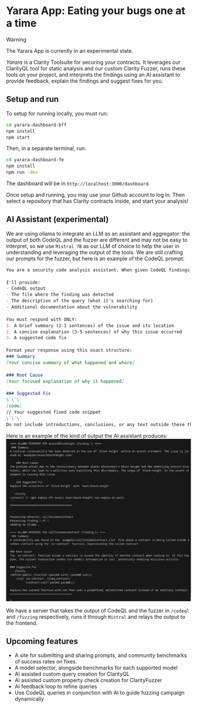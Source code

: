# Yarara App: Eating your bugs one at a time 

> [!Warning]
> The Yarara App is currently in an experimental state.

_Yarara_ is a Clarity Toolsuite for securing your contracts. It leverages our ClarityQL tool for static analysis and our custom Clarity Fuzzer, runs these tools on your project, and interprets the findings using an AI assistant to provide feedback, explain the findings and suggest fixes for you.

## Setup and run
To setup for running locally, you must run:
```bash
cd yarara-dashboard-bff
npm install
npm start
```
Then, in a separate terminal, run:
```bash
cd yarara-dashboard-fe
npm install
npm run -dev
```

The dashboard will be in `http://localhost:3000/dashboard`.

Once setup and running, you may use your Github account to log in. Then select a repository that has Clarity contracts inside, and start your analysis!

## AI Assistant (experimental)
We are using ollama to integrate an LLM as an assistant and aggregator: the output of both CodeQL and the fuzzer are different and may not be easy to interpret, so we use `Mistral 7B` as our LLM of choice to help the user in understanding and leveraging the output of the tools. We are still crafting our prompts for the fuzzer, but here is an example of the CodeQL prompt:

```md 
You are a security code analysis assistant. When given CodeQL findings, your job is to provide a concise, direct analysis.

I'll provide:
- CodeQL output
- The file where the finding was detected
- The description of the query (what it's searching for)
- Additional documentation about the vulnerability

You must respond with ONLY:
1. A brief summary (2-3 sentences) of the issue and its location
2. A concise explanation (3-5 sentences) of why this issue occurred
3. A suggested code fix

Format your response using this exact structure:
### Summary
[Your concise summary of what happened and where]

### Root Cause
[Your focused explanation of why it happened]

### Suggested Fix
\`\`\`
[code]
// Your suggested fixed code snippet
\`\`\`
Do not include introductions, conclusions, or any text outside these three sections. Be technical but clear. For the fix, provide only the relevant snippet, not the entire file.
``` 

Here is an example of the kind of output the AI assistant produces:
![alt text](img/image.png)

We have a server that takes the output of CodeQL and the fuzzer in `/codeql` and `/fuzzing` respectively, runs it through `Mistral` and relays the output to the frontend. 

## Upcoming features
- A site for submitting and sharing prompts, and community benchmarks of success rates on fixes.
- A model selector, alongside benchmarks for each supported model
- AI assisted custom query creation for ClarityQL
- AI assisted custom property check creation for ClarityFuzzer
- AI feedback loop to refine queries
- Use CodeQL queries in conjunction with AI to guide fuzzing campaign dynamically